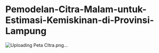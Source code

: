 # Pemodelan-Citra-Malam-untuk-Estimasi-Kemiskinan-di-Provinsi-Lampung
![Uploading Peta CItra.png…]()


